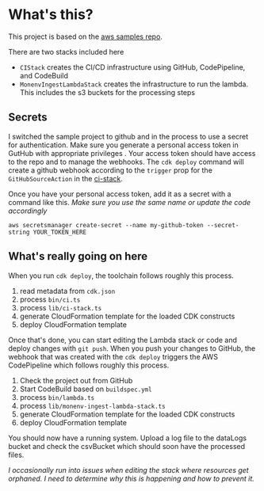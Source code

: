 # What's this?

This project is based on the [aws samples repo](https://github.com/aws-samples/aws-cdk-examples/tree/master/typescript/lambda-api-ci).

There are two stacks included here
* `CIStack` creates the CI/CD infrastructure using GitHub, CodePipeline, and CodeBuild
* `MonenvIngestLambdaStack` creates the infrastructure to run the lambda. This includes the s3 buckets for the processing steps

## Secrets

I switched the sample project to github and in the process to use a secret for authentication. 
Make sure you generate a personal access token in GutHub with appropriate privileges .
Your access token should have access to the repo and to manage the webhooks. 
The `cdk deploy` command will create a github webhook according to the `trigger` prop for the `GitHubSourceAction` in the [ci-stack](lib/ci-stack.ts).


Once you have your personal access token, add it as a secret with a command like this. 
_Make sure you use the same name or update the code accordingly_

```
aws secretsmanager create-secret --name my-github-token --secret-string YOUR_TOKEN_HERE
```

## What's really going on here

When you run `cdk deploy`, the toolchain follows roughly this process. 

1. read metadata from `cdk.json`
2. process `bin/ci.ts`
3. process `lib/ci-stack.ts`
4. generate CloudFormation template for the loaded CDK constructs 
5. deploy CloudFormation template

Once that's done, you can start editing the Lambda stack or code and deploy changes with `git push`.
When you push your changes to GitHub, the webhook that was created with the `cdk deploy` triggers the AWS CodePipeline which follows roughly this process.

1. Check the project out from GitHub
2. Start CodeBuild based on `buildspec.yml` 
3. process `bin/lambda.ts`
4. process `lib/monenv-ingest-lambda-stack.ts`
5. generate CloudFormation template for the loaded CDK constructs 
6. deploy CloudFormation template

You should now have a running system. 
Upload a log file to the dataLogs bucket and check the csvBucket which should soon have the processed files.


_I occasionally run into issues when editing the stack where resources get orphaned. 
 I need to determine why this is happening and how to prevent it._